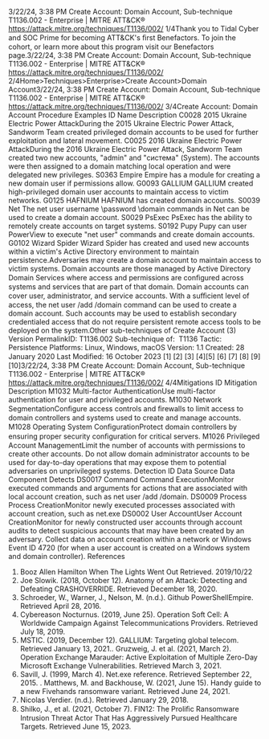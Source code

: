 3/22/24, 3:38 PM Create Account: Domain Account, Sub-technique T1136.002 - Enterprise | MITRE ATT&CK®
https://attack.mitre.org/techniques/T1136/002/ 1/4Thank you to Tidal Cyber and SOC Prime for becoming ATT&CK's ﬁrst Benefactors. To join the cohort, or learn more about this program visit our
Benefactors page.3/22/24, 3:38 PM Create Account: Domain Account, Sub-technique T1136.002 - Enterprise | MITRE ATT&CK®
https://attack.mitre.org/techniques/T1136/002/ 2/4Home>Techniques>Enterprise>Create Account>Domain Account3/22/24, 3:38 PM Create Account: Domain Account, Sub-technique T1136.002 - Enterprise | MITRE ATT&CK®
https://attack.mitre.org/techniques/T1136/002/ 3/4Create Account: Domain Account
Procedure Examples
ID Name Description
C0028 2015 Ukraine
Electric Power
AttackDuring the 2015 Ukraine Electric Power Attack, Sandworm Team created privileged domain accounts to
be used for further exploitation and lateral movement. 
C0025 2016 Ukraine
Electric Power
AttackDuring the 2016 Ukraine Electric Power Attack, Sandworm Team created two new accounts, "admin"
and "система" (System). The accounts were then assigned to a domain matching local operation and
were delegated new privileges.
S0363 Empire Empire has a module for creating a new domain user if permissions allow.
G0093 GALLIUM GALLIUM created high-privileged domain user accounts to maintain access to victim networks.
G0125 HAFNIUM HAFNIUM has created domain accounts.
S0039 Net The net user username \password \domain commands in Net can be used to create a domain
account.
S0029 PsExec PsExec has the ability to remotely create accounts on target systems.
S0192 Pupy Pupy can user PowerView to execute "net user" commands and create domain accounts.
G0102 Wizard Spider Wizard Spider has created and used new accounts within a victim's Active Directory environment to
maintain persistence.Adversaries may create a domain account to maintain access to victim systems. Domain accounts are those managed by Active Directory
Domain Services where access and permissions are conﬁgured across systems and services that are part of that domain. Domain accounts
can cover user, administrator, and service accounts. With a suﬃcient level of access, the net user /add /domain command can be used to
create a domain account.
Such accounts may be used to establish secondary credentialed access that do not require persistent remote access tools to be deployed on
the system.Other sub-techniques of Create Account (3)
Version PermalinkID: T1136.002
Sub-technique of:  T1136
 
Tactic: Persistence
 
Platforms: Linux, Windows, macOS
Version: 1.1
Created: 28 January 2020
Last Modiﬁed: 16 October 2023
[1]
[2]
[3]
[4][5]
[6]
[7]
[8]
[9]
[10]3/22/24, 3:38 PM Create Account: Domain Account, Sub-technique T1136.002 - Enterprise | MITRE ATT&CK®
https://attack.mitre.org/techniques/T1136/002/ 4/4Mitigations
ID Mitigation Description
M1032 Multi-factor
AuthenticationUse multi-factor authentication for user and privileged accounts.
M1030 Network
SegmentationConﬁgure access controls and ﬁrewalls to limit access to domain controllers and systems used to
create and manage accounts.
M1028 Operating System
ConﬁgurationProtect domain controllers by ensuring proper security conﬁguration for critical servers.
M1026 Privileged Account
ManagementLimit the number of accounts with permissions to create other accounts. Do not allow domain
administrator accounts to be used for day-to-day operations that may expose them to potential
adversaries on unprivileged systems.
Detection
ID Data Source Data Component Detects
DS0017 Command Command
ExecutionMonitor executed commands and arguments for actions that are associated with local
account creation, such as net user /add /domain.
DS0009 Process Process
CreationMonitor newly executed processes associated with account creation, such as net.exe
DS0002 User AccountUser Account
CreationMonitor for newly constructed user accounts through account audits to detect suspicious
accounts that may have been created by an adversary. Collect data on account creation
within a network or Windows Event ID 4720 (for when a user account is created on a
Windows system and domain controller).
References
1. Booz Allen Hamilton When The Lights Went Out Retrieved.
2019/10/22
2. Joe Slowik. (2018, October 12). Anatomy of an Attack:
Detecting and Defeating CRASHOVERRIDE. Retrieved
December 18, 2020.
3. Schroeder, W., Warner, J., Nelson, M. (n.d.). Github
PowerShellEmpire. Retrieved April 28, 2016.
4. Cybereason Nocturnus. (2019, June 25). Operation Soft Cell: A
Worldwide Campaign Against Telecommunications Providers.
Retrieved July 18, 2019.
5. MSTIC. (2019, December 12). GALLIUM: Targeting global
telecom. Retrieved January 13, 2021. . Gruzweig, J. et al. (2021, March 2). Operation Exchange
Marauder: Active Exploitation of Multiple Zero-Day Microsoft
Exchange Vulnerabilities. Retrieved March 3, 2021.
7. Savill, J. (1999, March 4). Net.exe reference. Retrieved
September 22, 2015.
 . Matthews, M. and Backhouse, W. (2021, June 15). Handy
guide to a new Fivehands ransomware variant. Retrieved June
24, 2021.
9. Nicolas Verdier. (n.d.). Retrieved January 29, 2018.
10. Shilko, J., et al. (2021, October 7). FIN12: The Proliﬁc
Ransomware Intrusion Threat Actor That Has Aggressively
Pursued Healthcare Targets. Retrieved June 15, 2023.
